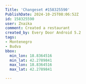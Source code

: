 ```yaml
---
Title: 'Changeset #158325590'
PublishDate: 2024-10-25T08:06:52Z
id: 158325590
user: Znaika
comment: Created a restaurant
created_by: Every Door Android 5.2
tags:
- Montenegro
- Budva
bbox:
  min_lon: 18.8364516
  min_lat: 42.2789841
  max_lon: 18.8364516
  max_lat: 42.2789841

---
```

